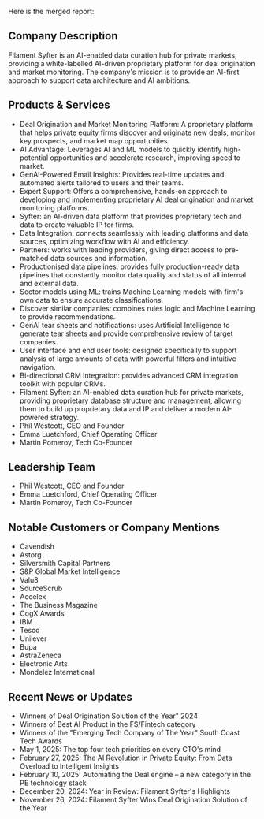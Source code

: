 Here is the merged report:

## Company Description
Filament Syfter is an AI-enabled data curation hub for private markets, providing a white-labelled AI-driven proprietary platform for deal origination and market monitoring. The company's mission is to provide an AI-first approach to support data architecture and AI ambitions.

## Products & Services
* Deal Origination and Market Monitoring Platform: A proprietary platform that helps private equity firms discover and originate new deals, monitor key prospects, and market map opportunities.
* AI Advantage: Leverages AI and ML models to quickly identify high-potential opportunities and accelerate research, improving speed to market.
* GenAI-Powered Email Insights: Provides real-time updates and automated alerts tailored to users and their teams.
* Expert Support: Offers a comprehensive, hands-on approach to developing and implementing proprietary AI deal origination and market monitoring platforms.
* Syfter: an AI-driven data platform that provides proprietary tech and data to create valuable IP for firms.
* Data Integration: connects seamlessly with leading platforms and data sources, optimizing workflow with AI and efficiency.
* Partners: works with leading providers, giving direct access to pre-matched data sources and information.
* Productionised data pipelines: provides fully production-ready data pipelines that constantly monitor data quality and status of all internal and external data.
* Sector models using ML: trains Machine Learning models with firm's own data to ensure accurate classifications.
* Discover similar companies: combines rules logic and Machine Learning to provide recommendations.
* GenAI tear sheets and notifications: uses Artificial Intelligence to generate tear sheets and provide comprehensive review of target companies.
* User interface and end user tools: designed specifically to support analysis of large amounts of data with powerful filters and intuitive navigation.
* Bi-directional CRM integration: provides advanced CRM integration toolkit with popular CRMs.
* Filament Syfter: an AI-enabled data curation hub for private markets, providing proprietary database structure and management, allowing them to build up proprietary data and IP and deliver a modern AI-powered strategy.
* Phil Westcott, CEO and Founder
* Emma Luetchford, Chief Operating Officer
* Martin Pomeroy, Tech Co-Founder

## Leadership Team
* Phil Westcott, CEO and Founder
* Emma Luetchford, Chief Operating Officer
* Martin Pomeroy, Tech Co-Founder

## Notable Customers or Company Mentions
* Cavendish
* Astorg
* Silversmith Capital Partners
* S&P Global Market Intelligence
* Valu8
* SourceScrub
* Accelex
* The Business Magazine
* CogX Awards
* IBM
* Tesco
* Unilever
* Bupa
* AstraZeneca
* Electronic Arts
* Mondelez International

## Recent News or Updates
* Winners of Deal Origination Solution of the Year" 2024
* Winners of Best AI Product in the FS/Fintech category
* Winners of the "Emerging Tech Company of The Year" South Coast Tech Awards
* May 1, 2025: The top four tech priorities on every CTO's mind
* February 27, 2025: The AI Revolution in Private Equity: From Data Overload to Intelligent Insights
* February 10, 2025: Automating the Deal engine – a new category in the PE technology stack
* December 20, 2024: Year in Review: Filament Syfter's Highlights
* November 26, 2024: Filament Syfter Wins Deal Origination Solution of the Year